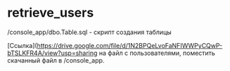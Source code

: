 # retrieve_users

/console_app/dbo.Table.sql - скрипт создания таблицы

[Ссылка](https://drive.google.com/file/d/1N2BPQeLvoFaNFIWWPyCQwP-bTSLKFR4A/view?usp=sharing на файл с пользователями, поместить скачанный файл в /console_app.
